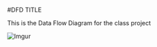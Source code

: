 #DFD TITLE

This is the Data Flow Diagram for the class project

![Imgur](http://imgur.com/a/eJlom)
